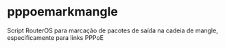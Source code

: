 # pppoemarkmangle
Script RouterOS para marcação de pacotes de saída na cadeia de mangle, especificamente para links PPPoE
